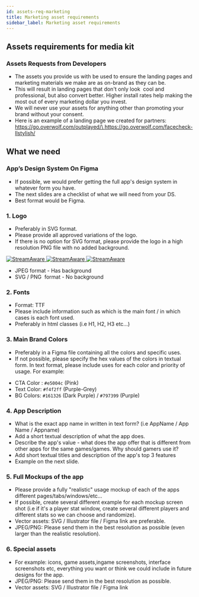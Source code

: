 ```yaml
---
id: assets-req-marketing
title: Marketing asset requirements
sidebar_label: Marketing asset requirements
---
```


##  Assets requirements for media kit

### Assets Requests from Developers
-   The assets you provide us with be used to ensure the landing pages and marketing materials we make are as on-brand as they can be.
-   This will result in landing pages that don't only look  cool and professional, but also convert better. Higher install rates help making the most out of every marketing dollar you invest.  
-   We will never use your assets for anything other than promoting your brand without your consent.
-   Here is an example of a landing page we created for partners:  
  [https://go.overwolf.com/outplayed/\
](https://go.overwolf.com/outplayed/)<https://go.overwolf.com/facecheck-llstylish/>

## What we need
### App’s Design System On Figma
-   If possible, we would prefer getting the full app's design system in whatever form you have. 
-   The next slides are a checklist of what we will need from your DS. 
-   Best format would be Figma.

### 1.  Logo
 -   Preferably in SVG format.
 -   Please provide all approved variations of the logo.
 -   If there is no option for SVG format, please provide the logo in a high resolution PNG file with no added background.
 
 <div class="box" data-slick='{"slidesToShow": 3}'>
  <a data-fancybox="gallery" data-caption="" href="https://lh5.googleusercontent.com/moDxgd34KQDEp3PyWkbtOt9BHCz8XPJ-KPbgYJrtlVfWeO4z8l3JUjh1c1N4hPVg2AJ8rVY-bIUlHILl_mBNzSedi4EYnEvBfIUZqds2PEQwmLN0lYjK-TE3kDSf7yoSOV9Kmpe3_Q"> 
    <span class="thumb">
      <img src="https://lh5.googleusercontent.com/moDxgd34KQDEp3PyWkbtOt9BHCz8XPJ-KPbgYJrtlVfWeO4z8l3JUjh1c1N4hPVg2AJ8rVY-bIUlHILl_mBNzSedi4EYnEvBfIUZqds2PEQwmLN0lYjK-TE3kDSf7yoSOV9Kmpe3_Q" alt="StreamAware">
    </span>
  </a>
  <a data-fancybox="gallery" data-caption="" href="https://lh4.googleusercontent.com/Fi_6tVkUtn9HdXg-0rjSZWG_4uJs7WF4dOkvMerGgOJpnGQB4C_wy73VUyrNrDBeqVXQXPY8-4mDJxT67J2BkvvQ2eRDXbbGkwuWh-XryqPfSymt6iBnIjVp3fWE6f2bez5Zx_mTRw"> 
    <span class="thumb">
      <img src="https://lh4.googleusercontent.com/Fi_6tVkUtn9HdXg-0rjSZWG_4uJs7WF4dOkvMerGgOJpnGQB4C_wy73VUyrNrDBeqVXQXPY8-4mDJxT67J2BkvvQ2eRDXbbGkwuWh-XryqPfSymt6iBnIjVp3fWE6f2bez5Zx_mTRw" alt="StreamAware">
    </span>
  </a>
    <a data-fancybox="gallery" data-caption="" href="https://lh3.googleusercontent.com/SZKwVAqcCmpecoAEGl9YZv5YCR7O5mC3VSr6R544NiTtc5tgDdQiX6UMbgAf8wqnrormqlCHWqcKDZU33EHqa2HVjrLbkkZsiEMZkv_Hstc2Lyw_0eutg_-p39SGmjx9cj6jG6SFxQ"> 
    <span class="thumb">
      <img src="https://lh3.googleusercontent.com/SZKwVAqcCmpecoAEGl9YZv5YCR7O5mC3VSr6R544NiTtc5tgDdQiX6UMbgAf8wqnrormqlCHWqcKDZU33EHqa2HVjrLbkkZsiEMZkv_Hstc2Lyw_0eutg_-p39SGmjx9cj6jG6SFxQ" alt="StreamAware">
    </span>
  </a>

</div>

-   JPEG format - Has background
-   SVG / PNG  format - No background


### 2. Fonts
-   Format: TTF
-   Please include information such as which is the main font / in which cases is each font used.
-   Preferably in html classes (i.e H1, H2, H3 etc...)

### 3. Main Brand Colors
-   Preferably in a Figma file containing all the colors and specific uses.
-   If not possible, please specify the hex values of the colors in textual form. In text format, please include uses for each color and priority of usage. For example:  
* CTA Color : `#e5004c` (Pink)
* Text Color: `#f4f2ff` (Purple-Grey)
* BG Colors: `#161326` (Dark Purple) / `#797399` (Purple)
                    
### 4. App Description
-   What is the exact app name in written in text form? (i.e AppName / App Name / Appname)
-   Add a short textual description of what the app does.
-   Describe the app's value - what does the app offer that is different from other apps for the same games/games. Why should gamers use it?
-   Add short textual titles and description of the app's top 3 features
-   Example on the next slide.

### 5. Full Mockups of the app
-   Please provide a fully "realistic" usage mockup of each of the apps different pages/tabs/windows/etc...
-   If possible, create several different example for each mockup screen shot (i.e if it's a player stat window, create several different players and different stats so we can choose and randomize). 
-   Vector assets: SVG / Illustrator file / Figma link are preferable.  
-   JPEG/PNG: Please send them in the best resolution as possible (even larger than the realistic resolution).

### 6. Special assets
-   For example: icons, game assets,ingame screenshots, interface screenshots etc, everything you want or think we could include in future designs for the app.
-   JPEG/PNG: Please send them in the best resolution as possible.
-   Vector assets: SVG / Illustrator file / Figma link
